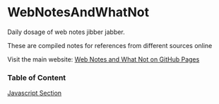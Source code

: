 # WebNotesAndWhatNot
<p>Daily dosage of web notes jibber jabber.</p>
<p>These are compiled notes for references from different sources online</p>
<p>Visit the main website: <a href="https://wongjennie.github.io/WebNotesAndWhatNot" target="_blank">Web Notes and What Not on GitHub Pages</a></p>

### Table of Content
<p><a href="https://wongjennie.github.io/WebNotesAndWhatNot" target="_blank">Javascript Section</a></p>